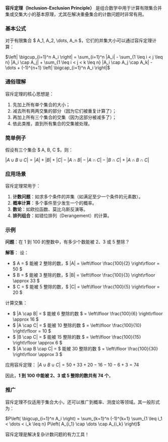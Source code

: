 **容斥定理（Inclusion-Exclusion Principle）**  是组合数学中用于计算有限集合并集或交集大小的基本原理，尤其在解决重叠集合的计数问题时非常有用。

### **基本公式**

对于有限集合 $ A_1, A_2, \dots, A_n $，它们的并集大小可以通过容斥定理计算：

$\left| \bigcup_{i=1}^n A_i \right| = \sum_{i=1}^n |A_i| - \sum_{1 \leq i < j \leq n} |A_i \cap A_j| + \sum_{1 \leq i < j < k \leq n} |A_i \cap A_j \cap A_k| - \dots + (-1)^{n+1} \left| \bigcap_{i=1}^n A_i \right|$

### **通俗理解**

容斥定理的核心思想是：

1. 先加上所有单个集合的大小；
2. 减去所有两两交集的部分（因为它们被重复计算了）；
3. 再加上所有三个集合的交集（因为这部分被减多了）；
4. 依此类推，直到所有集合的交集被处理。

### **简单例子**

假设有三个集合 $ A, B, C $，则：

$|A \cup B \cup C| = |A| + |B| + |C| - |A \cap B| - |A \cap C| - |B \cap C| + |A \cap B \cap C|$

### **应用场景**

容斥定理常用于：

1. **计数问题**：如求多个条件的并集（如满足至少一个条件的元素数）。
2. **概率计算**：多个事件至少发生一个的概率。
3. **数论**：如欧拉函数、莫比乌斯反演等。
4. **排列组合**：如错位排列（Derangement）的计算。

### **示例**

**问题**：在 1 到 100 的整数中，有多少个数能被 2、3 或 5 整除？

**解答**：
设：

- $ A = $ 能被 2 整除的数，$ |A| = \left\lfloor \frac{100}{2} \right\rfloor = 50 $
- $ B = $ 能被 3 整除的数，$ |B| = \left\lfloor \frac{100}{3} \right\rfloor \approx 33 $
- $ C = $ 能被 5 整除的数，$ |C| = \left\lfloor \frac{100}{5} \right\rfloor = 20 $

计算交集：

- $ |A \cap B| = $ 能被 6 整除的数 $ = \left\lfloor \frac{100}{6} \right\rfloor \approx 16 $
- $ |A \cap C| = $ 能被 10 整除的数 $ = \left\lfloor \frac{100}{10} \right\rfloor = 10 $
- $ |B \cap C| = $ 能被 15 整除的数 $ = \left\lfloor \frac{100}{15} \right\rfloor \approx 6 $
- $ |A \cap B \cap C| = $ 能被 30 整除的数 $ = \left\lfloor \frac{100}{30} \right\rfloor \approx 3 $

应用容斥定理：
$|A \cup B \cup C| = 50 + 33 + 20 - 16 - 10 - 6 + 3 = 74$

因此，**1 到 100 中能被 2、3 或 5 整除的数共有 74 个**。

### **推广**

容斥定理不仅适用于集合大小，还可以推广到概率、测度论等领域。其一般形式为：

$P\left( \bigcup_{i=1}^n A_i \right) = \sum_{k=1}^n (-1)^{k+1} \sum_{1 \leq i_1 < \dots < i_k \leq n} P\left( A_{i_1} \cap \dots \cap A_{i_k} \right)$

容斥定理是解决复杂计数问题的有力工具！